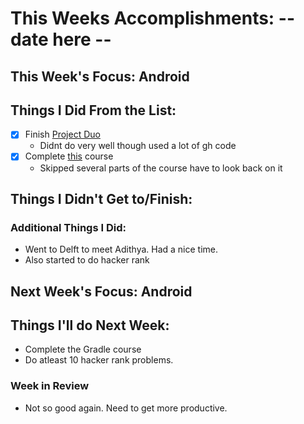 # This Weeks Accomplishments: -- date here --

## This Week's Focus: Android

## Things I Did From the List:

- [x] Finish [Project Duo](http://bit.ly/1PvZX86)
  * Didnt do very well though used a lot of gh code
- [x] Complete [this](http://bit.ly/1OXQxj1) course
  * Skipped several parts of the course have to look back on it

## Things I Didn't Get to/Finish:

### Additional Things I Did:

* Went to Delft to meet Adithya. Had a nice time.
* Also started to do hacker rank

## Next Week's Focus: Android

## Things I'll do Next Week:

* Complete the Gradle course
* Do atleast 10 hacker rank problems.

### Week in Review

* Not so good again. Need to get more productive.
